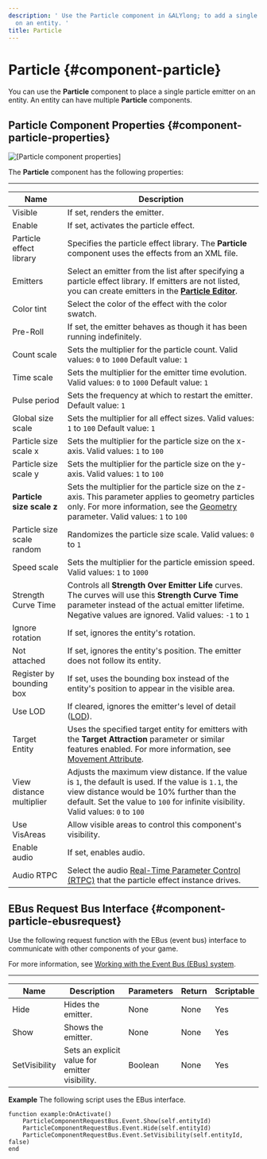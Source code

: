 ```yaml
---
description: ' Use the Particle component in &ALYlong; to add a single particle emitter
  on an entity. '
title: Particle
---
```

# Particle {#component-particle}

You can use the **Particle** component to place a single particle emitter on an entity\. An entity can have multiple **Particle** components\.

## Particle Component Properties {#component-particle-properties}

![\[Particle component properties\]](/images/userguide/component/component-particle-properties.png)

The **Particle** component has the following properties:


****

| Name | Description |
| --- | --- |
| Visible |  If set, renders the emitter\.  |
| Enable |  If set, activates the particle effect\.  |
| Particle effect library |  Specifies the particle effect library\. The **Particle** component uses the effects from an XML file\.  |
| Emitters |  Select an emitter from the list after specifying a particle effect library\. If emitters are not listed, you can create emitters in the [**Particle Editor**](/docs/userguide/particles/editor/_index.md)\.  |
| Color tint |  Select the color of the effect with the color swatch\.  |
| Pre\-Roll |  If set, the emitter behaves as though it has been running indefinitely\.  |
| Count scale |  Sets the multiplier for the particle count\. Valid values: `0` to `1000` Default value: `1`  |
| Time scale |  Sets the multiplier for the emitter time evolution\. Valid values: `0` to `1000` Default value: `1`  |
| Pulse period |  Sets the frequency at which to restart the emitter\.  Default value: `1`  |
| Global size scale |  Sets the multiplier for all effect sizes\. Valid values: `1` to `100` Default value: `1`  |
| Particle size scale x |  Sets the multiplier for the particle size on the x\-axis\. Valid values: `1` to `100`  |
| Particle size scale y |  Sets the multiplier for the particle size on the y\-axis\. Valid values: `1` to `100`  |
|  **Particle size scale z**  |  Sets the multiplier for the particle size on the z\-axis\. This parameter applies to geometry particles only\. For more information, see the [Geometry](/docs/userguide/particles/editor/reference-particles#geometry-attribute) parameter\. Valid values: `1` to `100`  |
| Particle size scale random |  Randomizes the particle size scale\. Valid values: `0` to `1`  |
| Speed scale |  Sets the multiplier for the particle emission speed\. Valid values: `1` to `1000`  |
| Strength Curve Time |  Controls all **Strength Over Emitter Life** curves\. The curves will use this **Strength Curve Time** parameter instead of the actual emitter lifetime\. Negative values are ignored\. Valid values: `-1` to `1`  |
| Ignore rotation |  If set, ignores the entity's rotation\.  |
| Not attached |  If set, ignores the entity's position\. The emitter does not follow its entity\.  |
| Register by bounding box |  If set, uses the bounding box instead of the entity's position to appear in the visible area\.  |
| Use LOD |  If cleared, ignores the emitter's level of detail \([LOD](/docs/userguide/ly-glos-chap#lod)\)\.  |
| Target Entity |  Uses the specified target entity for emitters with the **Target Attraction** parameter or similar features enabled\. For more information, see [Movement Attribute](/docs/userguide/particles/editor/reference-movement.md)\.  |
| View distance multiplier |  Adjusts the maximum view distance\. If the value is `1`, the default is used\. If the value is `1.1`, the view distance would be 10% further than the default\.  Set the value to `100` for infinite visibility\. Valid values: `0` to `100`  |
| Use VisAreas | Allow visible areas to control this component's visibility\. |
| Enable audio |  If set, enables audio\.  |
| Audio RTPC |  Select the audio [Real\-Time Parameter Control \(RTPC\)](/docs/userguide/audio/default-controls.md) that the particle effect instance drives\.  |

## EBus Request Bus Interface {#component-particle-ebusrequest}

Use the following request function with the EBus \(event bus\) interface to communicate with other components of your game\.

For more information, see [Working with the Event Bus \(EBus\) system](/docs/userguide/programming/ebus/intro.md)\.


****

| Name | Description | Parameters | Return | Scriptable |
| --- | --- | --- | --- | --- |
| Hide | Hides the emitter\. | None | None | Yes |
| Show | Shows the emitter\. | None | None | Yes |
| SetVisibility | Sets an explicit value for emitter visibility\. | Boolean | None | Yes |

**Example**
The following script uses the EBus interface\.

```
function example:OnActivate()
    ParticleComponentRequestBus.Event.Show(self.entityId)
    ParticleComponentRequestBus.Event.Hide(self.entityId)
    ParticleComponentRequestBus.Event.SetVisibility(self.entityId, false)
end
```